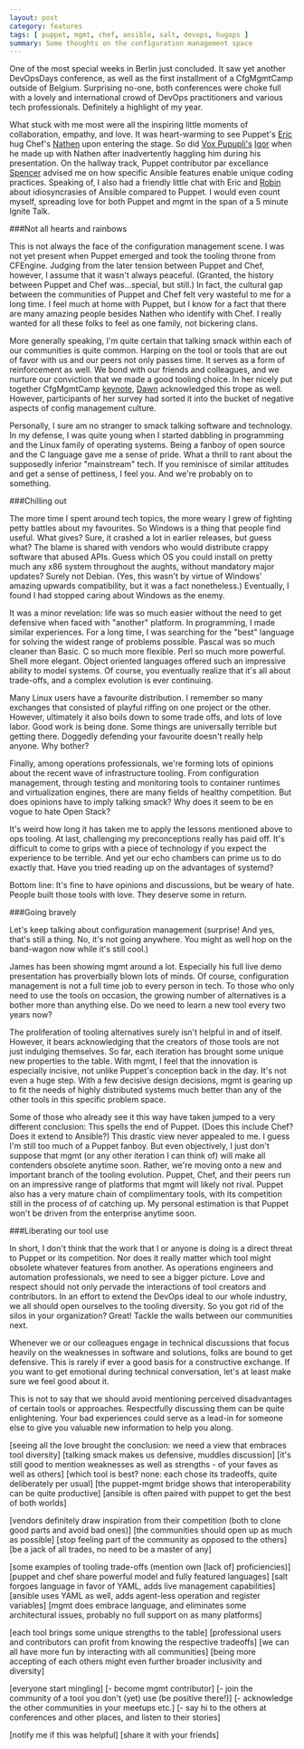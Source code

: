 ```yaml
---
layout: post
category: features
tags: [ puppet, mgmt, chef, ansible, salt, devops, hugops ]
summary: Some thoughts on the configuration management space
---
```


One of the most special weeks in Berlin just concluded. It saw
yet another DevOpsDays conference, as well as the first installment
of a CfgMgmtCamp outside of Belgium. Surprising no-one, both conferences
were choke full with a lovely and international crowd of DevOps
practitioners and various tech professionals. Definitely a highlight
of my year.

What stuck with me most were all the inspiring little moments of collaboration,
empathy, and love. It was heart-warming to see Puppet's [Eric](https://twitter.com/ahpook)
hug Chef's [Nathen](https://twitter.com/NathenHarvey) upon entering the stage.
So did [Vox Pupupli's](http://voxpupuli.org) [Igor](https://twitter.com/hirojin) when
he made up with Nathen after inadvertently haggling him during his presentation.
On the hallway track, Puppet contributor par excellance [Spencer](https://twitter.com/nibalizer)
advised me on how specific Ansible features enable unique coding practices.
Speaking of, I also had a friendly little chat with Eric and [Robin](twitter.com/robinbowes)
about idiosyncrasies of Ansible compared to Puppet.
I would even count myself, spreading love for both Puppet and mgmt in the span
of a 5 minute Ignite Talk.

###Not all hearts and rainbows

This is not always the face of the configuration management scene. I was not yet
present when Puppet emerged and took the tooling throne from CFEngine.
Judging from the later tension between Puppet and Chef, however, I assume
that it wasn't always peaceful. (Granted, the history between Puppet and Chef
was...special, but still.) In fact, the cultural gap between the communities
of Puppet and Chef felt very wasteful to me for a long time. I feel much at home
with Puppet, but I know for a fact that there are many amazing people besides Nathen
who identify with Chef. I really wanted for all these folks to feel as one family,
not bickering clans.

More generally speaking, I'm quite certain that talking smack within each of our
communities is quite common. Harping on the tool or tools that are out of favor
with us and our peers not only passes time. It serves as a form of reinforcement as well.
We bond with our friends and colleagues, and we nurture our conviction that we
made a good tooling choice.
In her nicely put together CfgMgmtCamp
[keynote](http://www.slideshare.net/geekygirldawn/config-management-community-awesome-awful-or-apathetic),
[Dawn](https://twitter.com/geekygirldawn) acknowledged this trope as well. However,
participants of her survey had sorted it into the bucket of negative aspects of
config management culture.

Personally, I sure am no stranger to smack talking software and technology.
In my defense, I was quite young when I started dabbling in programming and
the Linux family of operating systems. Being a fanboy of open source and the
C language gave me a sense of pride. What a thrill to rant about the supposedly
inferior "mainstream" tech.
If you reminisce of similar attitudes and get a sense of pettiness, I feel you.
And we're probably on to something.

###Chilling out

The more time I spent around tech topics, the more weary I grew of fighting petty battles
about my favourites. So Windows is a thing that people find useful. What gives?
Sure, it crashed a lot in earlier releases, but guess what? The blame is shared
with vendors who would distribute crappy software that abused APIs. Guess which
OS you could install on pretty much any x86 system throughout the aughts, without
mandatory major updates? Surely not Debian. (Yes, this wasn't by virtue of Windows'
amazing upwards compatibility, but it was a fact nonetheless.) Eventually, I found I had
stopped caring about Windows as the enemy.

It was a minor revelation: life was so much easier without the need to get defensive
when faced with "another" platform. In programming, I made similar experiences.
For a long time, I was searching for the "best" language for solving the widest range
of problems possible. Pascal was so much cleaner than Basic. C so much more flexible.
Perl so much more powerful. Shell more elegant. Object oriented languages offered
such an impressive ability to model systems. Of course, you eventually realize that
it's all about trade-offs, and a complex evolution is ever continuing.

Many Linux users have a favourite distribution. I remember so many exchanges that
consisted of playful riffing on one project or the other. However, ultimately it
also boils down to some trade offs, and lots of love labor. Good work is being done.
Some things are universally terrible but getting there. Doggedly defending your
favourite doesn't really help anyone. Why bother?

Finally, among operations professionals, we're forming lots of opinions about the
recent wave of infrastructure tooling. From configuration management, through testing
and monitoring tools to container runtimes and virtualization engines, there are many
fields of healthy competition. But does opinions have to imply talking smack? Why does
it seem to be en vogue to hate Open Stack?

It's weird how long it has taken me to apply the lessons mentioned above to ops tooling.
At last, challenging my preconceptions really has paid off. It's difficult to come to grips
with a piece of technology if you expect the experience to be terrible. And yet our echo
chambers can prime us to do exactly that. Have you tried reading up on the advantages of
systemd?

Bottom line: It's fine to have opinions and discussions, but be weary of hate. People
built those tools with love. They deserve some in return.

###Going bravely

Let's keep talking about configuration management (surprise! And yes, that's still a thing.
No, it's not going anywhere. You might as well hop on the band-wagon now while it's still
cool.)

James has been showing mgmt around a lot. Especially his full live demo presentation has
proverbially blown lots of minds. Of course, configuration management is not a full time
job to every person in tech. To those who only need to use the tools on occasion, the
growing number of alternatives is a bother more than anything else. Do we need to learn
a new tool every two years now?

The proliferation of tooling alternatives surely isn't helpful in and of itself. However,
it bears acknowledging that the creators of those tools are not just indulging themselves.
So far, each iteration has brought some unique new properties to the table. With mgmt,
I feel that the innovation is especially incisive, not unlike Puppet's conception back in
the day. It's not even a huge step. With a few decisive design decisions, mgmt is gearing up
to fit the needs of highly distributed systems much better than any of the other tools in
this specific problem space.

Some of those who already see it this way have taken jumped to a very different conclusion:
This spells the end of Puppet. (Does this include Chef? Does it extend to Ansible?)
This drastic view never appealed to me. I guess I'm still too much of a Puppet fanboy.
But even objectively, I just don't suppose that mgmt (or any other iteration I can think of)
will make all contenders obsolete anytime soon. Rather, we're moving onto a new and important
branch of the tooling evolution. Puppet, Chef, and their peers run on an impressive range
of platforms that mgmt will likely not rival. Puppet also has a very mature chain of complimentary
tools, with its competition still in the process of of catching up. My personal estimation is
that Puppet won't be driven from the enterprise anytime soon.

###Liberating our tool use

In short, I don't think that the work that I or anyone is doing is a direct threat to
Puppet or its competition.
Nor does it really matter which tool might obsolete whatever features from another. As
operations engineers and automation professionals, we need to see a bigger picture. Love and
respect should not only pervade the interactions of tool creators and contributors. In an
effort to extend the DevOps ideal to our whole industry, we all should open ourselves
to the tooling diversity. So you got rid of the silos in your organization? Great!
Tackle the walls between our communities next.

Whenever we or our colleagues engage in technical discussions that focus heavily on the
weaknesses in software and solutions, folks are bound to get defensive. This is rarely if ever
a good basis for a constructive exchange. If you want to get emotional during technical
conversation, let's at least make sure we feel good about it.

This is not to say that we should avoid mentioning perceived disadvantages of certain
tools or approaches. Respectfully discussing them can be quite enlightening. Your bad
experiences could serve as a lead-in for someone else to give you valuable new
information to help you along.

[seeing all the love brought the conclusion: we need a view that embraces tool diversity]
[talking smack makes us defensive, muddles discussion]
[it's still good to mention weaknesses as well as strengths - of your faves as well as others]
[which tool is best? none: each chose its tradeoffs, quite deliberately per usual]
[the puppet-mgmt bridge shows that interoperability can be quite productive]
[ansible is often paired with puppet to get the best of both worlds]

[vendors definitely draw inspiration from their competition (both to clone good parts and avoid bad ones)]
[the communities should open up as much as possible]
[stop feeling part of the <puppet> community as opposed to the others]
[be a jack of all trades, no need to be a master of any]

[some examples of tooling trade-offs (mention own [lack of] proficiencies)]
[puppet and chef share powerful model and fully featured languages]
[salt forgoes language in favor of YAML, adds live management capabilities]
[ansible uses YAML as well, adds agent-less operation and register variables]
[mgmt does embrace language, and eliminates some architectural issues, probably no full support on as many platforms]

[each tool brings some unique strengths to the table]
[professional users and contributors can profit from knowing the respective tradeoffs]
[we can all have more fun by interacting with all communities]
[being more accepting of each others might even further broader inclusivity and diversity]

[everyone start mingling]
[- become mgmt contributor]
[- join the community of a tool you don't (yet) use (be positive there!)]
[- acknowledge the other communities in your meetups etc.]
[- say hi to the others at conferences and other places, and listen to their stories]

[notify me if this was helpful]
[share it with your friends]
